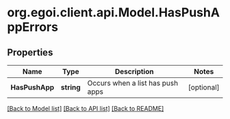 # org.egoi.client.api.Model.HasPushAppErrors
## Properties

Name | Type | Description | Notes
------------ | ------------- | ------------- | -------------
**HasPushApp** | **string** | Occurs when a list has push apps | [optional] 

[[Back to Model list]](../README.md#documentation-for-models) [[Back to API list]](../README.md#documentation-for-api-endpoints) [[Back to README]](../README.md)

